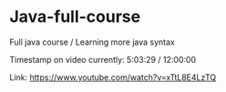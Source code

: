 # Java-full-course
Full java course / Learning more java syntax

Timestamp on video currently: 5:03:29 / 12:00:00

Link: https://www.youtube.com/watch?v=xTtL8E4LzTQ
